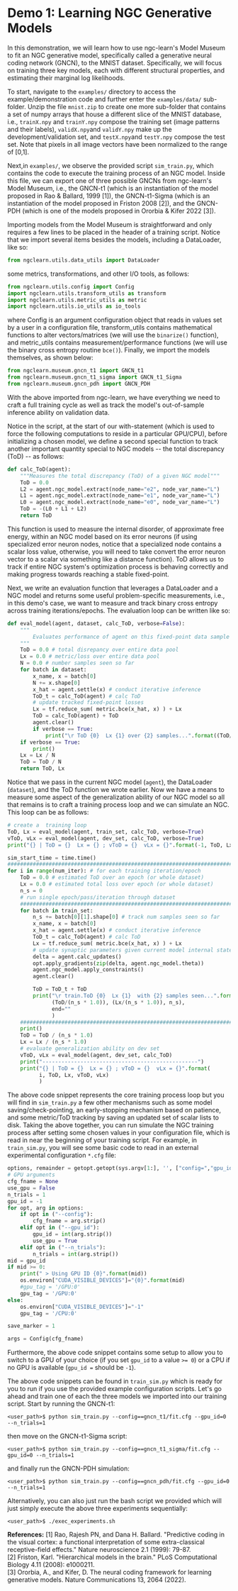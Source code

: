 # Demo 1: Learning NGC Generative Models

In this demonstration, we will learn how to use ngc-learn's Model Museum to fit an
NGC generative model, specifically called a generative neural coding network (GNCN),
to the MNIST dataset. Specifically, we will focus on training three key models,
each with different structural properties, and estimating their marginal log likelihoods.

To start, navigate to the `examples/` directory to access the example/demonstration
code and further enter the `examples/data/` sub-folder. Unzip the file
`mnist.zip` to create one more sub-folder that contains a set of numpy arrays that house
a different slice of the MNIST database, i.e., `trainX.npy` and `trainY.npy` compose
the training set (image patterns and their labels), `validX.npy`and `validY.npy` make
up the development/validation set, and `testX.npy`and `testY.npy` compose the test set.
Note that pixels in all image vectors have been normalized to the range of [0,1].

Next,in `examples/`, we observe the provided script `sim_train.py`, which contains the
code to execute the training process of an NGC model. Inside this file, we can export
one of three possible GNCNs from ngc-learn's Model Museum, i.e., the GNCN-t1 (which
is an instantiation of the model proposed in Rao &amp; Ballard, 1999 [1]),
the GNCN-t1-Sigma (which is an instantiation of the model proposed in Friston
2008 [2]), and the GNCN-PDH (which is one of the models proposed in
Ororbia &amp; Kifer 2022 [3]).

Importing models from the Model Museum is straightforward and only
requires a few lines to be placed in the header of a training script. Notice
that we import several items besides the models, including a DataLoader, like so:

```python
from ngclearn.utils.data_utils import DataLoader
```

some metrics, transformations, and other I/O tools, as follows:

```python
from ngclearn.utils.config import Config
import ngclearn.utils.transform_utils as transform
import ngclearn.utils.metric_utils as metric
import ngclearn.utils.io_utils as io_tools
```

where Config is an argument configuration object that reads in values
set by a user in a configuration file, transform_utils contains mathematical
functions to alter vectors/matrices (we will use the `binarize()` function), and
metric_utils contains measurement/performance functions (we will use the binary
cross entropy routine `bce()`). Finally, we import the models themselves,
as shown below:

```python
from ngclearn.museum.gncn_t1 import GNCN_t1
from ngclearn.museum.gncn_t1_sigma import GNCN_t1_Sigma
from ngclearn.museum.gncn_pdh import GNCN_PDH
```

With the above imported from ngc-learn, we have everything we need to craft a
full training cycle as well as track the model's out-of-sample inference ability
on validation data.

Notice in the script, at the start of our with-statement (which is used to force
the following computations to reside in a particular GPU/CPU), before initializing
a chosen model, we define a second special function to track another important
quantity special to NGC models -- the total discrepancy (ToD) -- as follows:

```python
def calc_ToD(agent):
    """Measures the total discrepancy (ToD) of a given NGC model"""
    ToD = 0.0
    L2 = agent.ngc_model.extract(node_name="e2", node_var_name="L")
    L1 = agent.ngc_model.extract(node_name="e1", node_var_name="L")
    L0 = agent.ngc_model.extract(node_name="e0", node_var_name="L")
    ToD = -(L0 + L1 + L2)
    return ToD
```

This function is used to measure the internal disorder, of approximate free energy,
within an NGC model based on its error neurons (if using specialized error neuron
nodes, notice that a specialized node contains a scalar loss value, otherwise,
you will need to take convert the error neuron vector to a scalar via something
like a distance function). ToD allows us to track if entire NGC system's optimization
process is behaving correctly and making progress towards reaching a stable fixed-point.

Next, we write an evaluation function that leverages a DataLoader and a NGC model
and returns some useful problem-specific measurements, i.e., in this demo's case,
we want to measure and track binary cross entropy across training iterations/epochs.
The evaluation loop can be written like so:

```python
def eval_model(agent, dataset, calc_ToD, verbose=False):
    """
        Evaluates performance of agent on this fixed-point data sample
    """
    ToD = 0.0 # total disrepancy over entire data pool
    Lx = 0.0 # metric/loss over entire data pool
    N = 0.0 # number samples seen so far
    for batch in dataset:
        x_name, x = batch[0]
        N += x.shape[0]
        x_hat = agent.settle(x) # conduct iterative inference
        ToD_t = calc_ToD(agent) # calc ToD
        # update tracked fixed-point losses
        Lx = tf.reduce_sum( metric.bce(x_hat, x) ) + Lx
        ToD = calc_ToD(agent) + ToD
        agent.clear()
        if verbose == True:
            print("\r ToD {0}  Lx {1} over {2} samples...".format((ToD/(N * 1.0)), (Lx/(N * 1.0)), N),end="")
    if verbose == True:
        print()
    Lx = Lx / N
    ToD = ToD / N
    return ToD, Lx
```

Notice that we pass in the current NGC model (`agent`), the DataLoader (`dataset`), and the ToD
function we wrote earlier. Now we have a means to measure some aspect of the generalization
ability of our NGC model so all that remains is to craft a training process loop
and we can simulate an NGC. This loop can be as follows:

```python
# create a  training loop
ToD, Lx = eval_model(agent, train_set, calc_ToD, verbose=True)
vToD, vLx = eval_model(agent, dev_set, calc_ToD, verbose=True)
print("{} | ToD = {}  Lx = {} ; vToD = {}  vLx = {}".format(-1, ToD, Lx, vToD, vLx))

sim_start_time = time.time()
########################################################################
for i in range(num_iter): # for each training iteration/epoch
    ToD = 0.0 # estimated ToD over an epoch (or whole dataset)
    Lx = 0.0 # estimated total loss over epoch (or whole dataset)
    n_s = 0
    # run single epoch/pass/iteration through dataset
    ####################################################################
    for batch in train_set:
        n_s += batch[0][1].shape[0] # track num samples seen so far
        x_name, x = batch[0]
        x_hat = agent.settle(x) # conduct iterative inference
        ToD_t = calc_ToD(agent) # calc ToD
        Lx = tf.reduce_sum( metric.bce(x_hat, x) ) + Lx
        # update synaptic parameters given current model internal state
        delta = agent.calc_updates()
        opt.apply_gradients(zip(delta, agent.ngc_model.theta))
        agent.ngc_model.apply_constraints()
        agent.clear()

        ToD = ToD_t + ToD
        print("\r train.ToD {0}  Lx {1}  with {2} samples seen...".format(
              (ToD/(n_s * 1.0)), (Lx/(n_s * 1.0)), n_s),
              end=""
              )
    ####################################################################
    print()
    ToD = ToD / (n_s * 1.0)
    Lx = Lx / (n_s * 1.0)
    # evaluate generalization ability on dev set
    vToD, vLx = eval_model(agent, dev_set, calc_ToD)
    print("-------------------------------------------------")
    print("{} | ToD = {}  Lx = {} ; vToD = {}  vLx = {}".format(
          i, ToD, Lx, vToD, vLx)
          )
```

The above code snippet represents the core training process loop but you will
find in `sim_train.py` a few other mechanisms such as some model saving/check-pointing,
an early-stopping mechanism based on patience, and some metric/ToD tracking by
saving an updated set of scalar lists to disk.
Taking the above together, you can run simulate the NGC training process after setting
some chosen values in your configuration file, which is read in near the beginning
of your training script. For example, in `train_sim.py`, you will see some basic
code to read in an external experimental configuration `*.cfg` file:

```python
options, remainder = getopt.getopt(sys.argv[1:], '', ["config=","gpu_id=","n_trials="])
# GPU arguments
cfg_fname = None
use_gpu = False
n_trials = 1
gpu_id = -1
for opt, arg in options:
    if opt in ("--config"):
        cfg_fname = arg.strip()
    elif opt in ("--gpu_id"):
        gpu_id = int(arg.strip())
        use_gpu = True
    elif opt in ("--n_trials"):
        n_trials = int(arg.strip())
mid = gpu_id
if mid >= 0:
    print(" > Using GPU ID {0}".format(mid))
    os.environ["CUDA_VISIBLE_DEVICES"]="{0}".format(mid)
    #gpu_tag = '/GPU:0'
    gpu_tag = '/GPU:0'
else:
    os.environ["CUDA_VISIBLE_DEVICES"]="-1"
    gpu_tag = '/CPU:0'

save_marker = 1

args = Config(cfg_fname)
```

Furthermore, the above code snippet contains some setup to allow you to switch to
a GPU of your choice (if you set `gpu_id` to a value `>= 0`)
or a CPU if no GPU is available (`gpu_id =` should be `-1`).

The above code snippets can be found in `train_sim.py` which is ready for you to
run if you use the provided example configuration scripts.
Let's go ahead and train one of each the three models we imported into our training
script. Start by running the GNCN-t1:
```console
<user_path>$ python sim_train.py --config==gncn_t1/fit.cfg --gpu_id=0 --n_trials=1
```
then move on the GNCN-t1-Sigma script:
```console
<user_path>$ python sim_train.py --config==gncn_t1_sigma/fit.cfg --gpu_id=0 --n_trials=1
```
and finally run the GNCN-PDH simulation:
```console
<user_path>$ python sim_train.py --config==gncn_pdh/fit.cfg --gpu_id=0 --n_trials=1
```
Alternatively, you can also just run the bash script we provided which will just simply
execute the above three experiments sequentially:
```console
<user_path>$ ./exec_experiments.sh
```


**References:**
[1] Rao, Rajesh PN, and Dana H. Ballard. "Predictive coding in the visual cortex:
a functional interpretation of some extra-classical receptive-field effects."
Nature neuroscience 2.1 (1999): 79-87. <br>
[2] Friston, Karl. "Hierarchical models in the brain." PLoS Computational
Biology 4.11 (2008): e1000211. <br>
[3] Ororbia, A., and Kifer, D. The neural coding framework for learning
generative models. Nature Communications 13, 2064 (2022).
